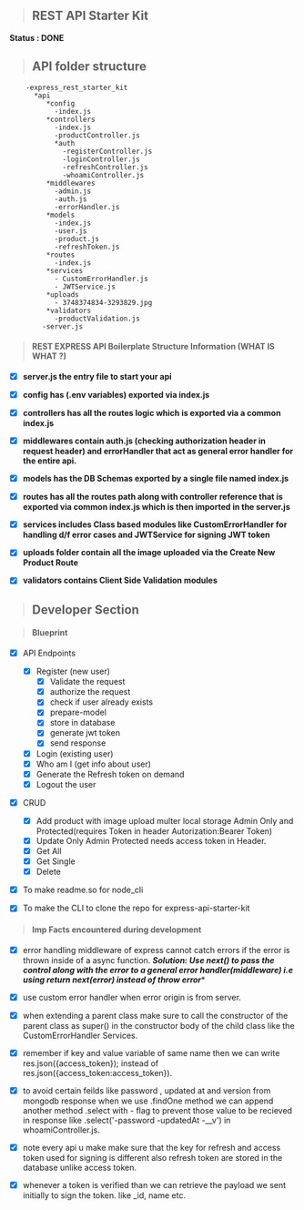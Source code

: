 > ## REST API Starter Kit

****Status : DONE****


> ## API folder structure

        -express_rest_starter_kit
          *api
             *config
               -index.js
             *controllers
               -index.js
               -productController.js
               *auth
                 -registerController.js
                 -loginController.js
                 -refreshController.js
                 -whoamiController.js
             *middlewares
               -admin.js
               -auth.js
               -errorHandler.js
             *models
               -index.js
               -user.js
               -product.js
               -refreshToken.js
             *routes
               -index.js
             *services
               - CustomErrorHandler.js
               - JWTService.js
             *uploads
               - 3748374834-3293829.jpg
             *validators
               -productValidation.js
            -server.js

> #### REST EXPRESS API Boilerplate Structure Information (WHAT IS WHAT ?)

- [x] ****server.js the entry file to start your api****

- [x] ****config has (.env variables) exported via index.js****

- [x] ****controllers has all the routes logic which is exported via a common index.js****

- [x] ****middlewares contain auth.js (checking authorization header in request header) and errorHandler that act as general error handler for the entire api.****

- [x] ****models has the DB Schemas exported by a single file named index.js****

- [x] ****routes has all the routes path along with controller reference that is exported via common index.js which is then imported in the server.js****

- [x] ****services includes Class based modules like CustomErrorHandler for handling d/f error cases and JWTService for signing JWT token****

- [x] ****uploads folder contain all the image uploaded via the Create New Product Route****

- [x] ****validators contains Client Side Validation modules****



> ## Developer Section

> #### Blueprint

- [x] API Endpoints
  - [x] Register (new user)
    - [x] Validate the request
    - [x] authorize the request
    - [x] check if user already exists
    - [x] prepare-model
    - [x] store in database
    - [x] generate jwt token
    - [x] send response
  - [x] Login (existing user)
  - [x] Who am I (get info about user)
  - [x] Generate the Refresh token on demand
  - [x] Logout the user
- [x] CRUD
  - [x] Add product with image upload multer local storage Admin Only and Protected(requires Token in header Autorization:Bearer Token)      
  - [x] Update Only Admin Protected needs access token in Header.
  - [x] Get All
  - [x] Get Single
  - [x] Delete
- [x] To make readme.so for node_cli
- [x] To make the CLI to clone the repo for express-api-starter-kit


> #### Imp Facts encountered during development

- [x] error handling middleware of express cannot catch errors if the error is thrown inside of a async function.
***Solution: Use next() to pass the control along with the error to a general error handler(middleware) i.e using return next(error) instead of throw error****

- [x] use custom error handler when error origin is from server.
- [x] when extending a parent class make sure to call the constructor of the parent class as super() in the constructor body of the child class like the CustomErrorHandler Services.
- [x] remember if key and value variable of same name then we can write res.json({access_token}); instead of res.json({access_token:access_token}).
- [x] to avoid certain feilds like password , updated at and version from mongodb response when we use .findOne method we can append another method .select with - flag to prevent those value to be recieved in response like .select('-password -updatedAt -__v')
in whoamiController.js.
- [x] note every api u make make sure that the key for refresh and access token used for signing is different also refresh token are stored in the database unlike access token.
- [x] whenever a token is verified than we can retrieve the payload we sent initially to sign the token. like _id, name etc.
